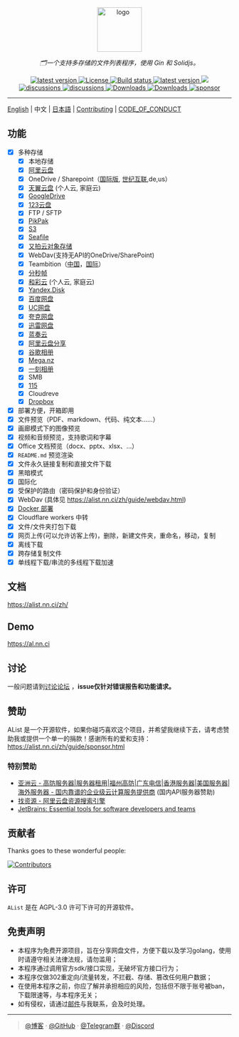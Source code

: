 <div align="center">
  <a href="https://alist.nn.ci"><img height="100px" alt="logo" src="https://cdn.jsdelivr.net/gh/alist-org/logo@main/logo.svg"/></a>
  <p><em>🗂一个支持多存储的文件列表程序，使用 Gin 和 Solidjs。</em></p>
<div>
  <a href="https://goreportcard.com/report/github.com/alist-org/alist/v3">
    <img src="https://goreportcard.com/badge/github.com/alist-org/alist/v3" alt="latest version" />
  </a>
  <a href="https://github.com/Xhofe/alist/blob/main/LICENSE">
    <img src="https://img.shields.io/github/license/Xhofe/alist" alt="License" />
  </a>
  <a href="https://github.com/Xhofe/alist/actions?query=workflow%3ABuild">
    <img src="https://img.shields.io/github/actions/workflow/status/Xhofe/alist/build.yml?branch=main" alt="Build status" />
  </a>
  <a href="https://github.com/Xhofe/alist/releases">
    <img src="https://img.shields.io/github/release/Xhofe/alist" alt="latest version" />
  </a>
  <a title="Crowdin" target="_blank" href="https://crwd.in/alist">
    <img src="https://badges.crowdin.net/alist/localized.svg">
  </a>
</div>
<div>
  <a href="https://github.com/Xhofe/alist/discussions">
    <img src="https://img.shields.io/github/discussions/Xhofe/alist?color=%23ED8936" alt="discussions" />
  </a>
  <a href="https://discord.gg/F4ymsH4xv2">
    <img src="https://img.shields.io/discord/1018870125102895134?logo=discord" alt="discussions" />
  </a>
  <a href="https://github.com/Xhofe/alist/releases">
    <img src="https://img.shields.io/github/downloads/Xhofe/alist/total?color=%239F7AEA&logo=github" alt="Downloads" />
  </a>
  <a href="https://hub.docker.com/r/xhofe/alist">
    <img src="https://img.shields.io/docker/pulls/xhofe/alist?color=%2348BB78&logo=docker&label=pulls" alt="Downloads" />
  </a>
  <a href="https://alist.nn.ci/zh/guide/sponsor.html">
    <img src="https://img.shields.io/badge/%24-sponsor-F87171.svg" alt="sponsor" />
  </a>
</div>
</div>

---

[English](./README.md) | 中文 | [日本語](./README_ja.md) | [Contributing](./CONTRIBUTING.md) | [CODE_OF_CONDUCT](./CODE_OF_CONDUCT.md)

## 功能

- [x] 多种存储
    - [x] 本地存储
    - [x] [阿里云盘](https://www.aliyundrive.com/)
    - [x] OneDrive / Sharepoint（[国际版](https://www.office.com/), [世纪互联](https://portal.partner.microsoftonline.cn),de,us）
    - [x] [天翼云盘](https://cloud.189.cn) (个人云, 家庭云)
    - [x] [GoogleDrive](https://drive.google.com/)
    - [x] [123云盘](https://www.123pan.com/)
    - [x] FTP / SFTP
    - [x] [PikPak](https://www.mypikpak.com/)
    - [x] [S3](https://aws.amazon.com/cn/s3/)
    - [x] [Seafile](https://seafile.com/)
    - [x] [又拍云对象存储](https://www.upyun.com/products/file-storage)
    - [x] WebDav(支持无API的OneDrive/SharePoint)
    - [x] Teambition（[中国](https://www.teambition.com/ )，[国际](https://us.teambition.com/ )）
    - [x] [分秒帧](https://www.mediatrack.cn/)
    - [x] [和彩云](https://yun.139.com/) (个人云, 家庭云)
    - [x] [Yandex.Disk](https://disk.yandex.com/)
    - [x] [百度网盘](http://pan.baidu.com/)
    - [x] [UC网盘](https://drive.uc.cn)
    - [x] [夸克网盘](https://pan.quark.cn)
    - [x] [迅雷网盘](https://pan.xunlei.com)
    - [x] [蓝奏云](https://www.lanzou.com/)
    - [x] [阿里云盘分享](https://www.aliyundrive.com/)
    - [x] [谷歌相册](https://photos.google.com/)
    - [x] [Mega.nz](https://mega.nz)
    - [x] [一刻相册](https://photo.baidu.com/)
    - [x] SMB
    - [x] [115](https://115.com/)
    - [X] Cloudreve
    - [x] [Dropbox](https://www.dropbox.com/)
- [x] 部署方便，开箱即用
- [x] 文件预览（PDF、markdown、代码、纯文本……）
- [x] 画廊模式下的图像预览
- [x] 视频和音频预览，支持歌词和字幕
- [x] Office 文档预览（docx、pptx、xlsx、...）
- [x] `README.md` 预览渲染
- [x] 文件永久链接复制和直接文件下载
- [x] 黑暗模式
- [x] 国际化
- [x] 受保护的路由（密码保护和身份验证）
- [x] WebDav (具体见 https://alist.nn.ci/zh/guide/webdav.html)
- [x] [Docker 部署](https://hub.docker.com/r/xhofe/alist)
- [x] Cloudflare workers 中转
- [x] 文件/文件夹打包下载
- [x] 网页上传(可以允许访客上传)，删除，新建文件夹，重命名，移动，复制
- [x] 离线下载
- [x] 跨存储复制文件
- [x] 单线程下载/串流的多线程下载加速

## 文档

<https://alist.nn.ci/zh/>

## Demo

<https://al.nn.ci>

## 讨论

一般问题请到[讨论论坛](https://github.com/Xhofe/alist/discussions) ，**issue仅针对错误报告和功能请求。**

## 赞助

AList 是一个开源软件，如果你碰巧喜欢这个项目，并希望我继续下去，请考虑赞助我或提供一个单一的捐款！感谢所有的爱和支持：https://alist.nn.ci/zh/guide/sponsor.html

### 特别赞助

- [亚洲云 - 高防服务器|服务器租用|福州高防|广东电信|香港服务器|美国服务器|海外服务器 - 国内靠谱的企业级云计算服务提供商](https://www.asiayun.com/aff/QQCOOQKZ) (国内API服务器赞助)
- [找资源 - 阿里云盘资源搜索引擎](https://zhaoziyuan.pw/)
- [JetBrains: Essential tools for software developers and teams](https://www.jetbrains.com/)

## 贡献者

Thanks goes to these wonderful people:

[![Contributors](http://contrib.nn.ci/api?repo=alist-org/alist&repo=alist-org/alist-web&repo=alist-org/docs)](https://github.com/alist-org/alist/graphs/contributors)

## 许可

`AList` 是在 AGPL-3.0 许可下许可的开源软件。

## 免责声明
- 本程序为免费开源项目，旨在分享网盘文件，方便下载以及学习golang，使用时请遵守相关法律法规，请勿滥用；
- 本程序通过调用官方sdk/接口实现，无破坏官方接口行为；
- 本程序仅做302重定向/流量转发，不拦截、存储、篡改任何用户数据；
- 在使用本程序之前，你应了解并承担相应的风险，包括但不限于账号被ban，下载限速等，与本程序无关；
- 如有侵权，请通过[邮件](mailto:i@nn.ci)与我联系，会及时处理。

---

> [@博客](https://nn.ci/) · [@GitHub](https://github.com/Xhofe) · [@Telegram群](https://t.me/alist_chat) · [@Discord](https://discord.gg/F4ymsH4xv2)

